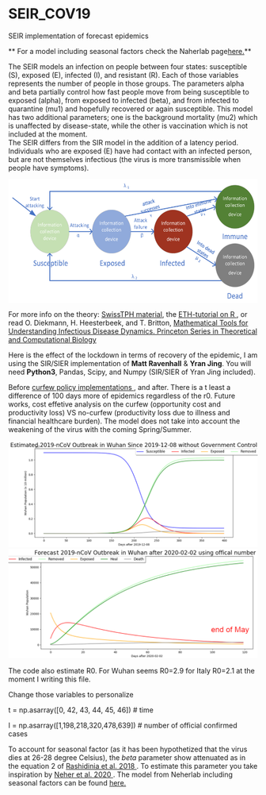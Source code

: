 # SEIR_COV19
SEIR implementation of forecast epidemics

<div class="text-red">
** For a model including seasonal factors check the Naherlab page<a href="https://github.com/neherlab/CoV_seasonality" >here.</a>**
  </div>

The SEIR models an infection on people between four states: susceptible (S), exposed (E), infected (I), and resistant (R). Each of those variables represents the number of people in those groups.  The parameters alpha and beta partially control how fast people move from being susceptible to exposed (alpha), from exposed to infected (beta), and from infected to quarantine (mu1) and hopefully recovered or again susceptible. This model has two additional parameters; one is the background mortality (mu2) which is unaffected by disease-state, while the other is vaccination which is not included at the moment.  
The SEIR differs from the SIR model in the addition of a latency period. Individuals who are exposed (E) have had contact with an infected person, but are not themselves infectious (the virus is more transmissible when people have symptoms).
 
<p align="center">
<img  align="center" src="https://github.com/alecrimi/SEIR_COV19/blob/master/information.png" height="250">
</p>
For more info on the theory: <a href="http://indico.ictp.it/event/7960/session/3/contribution/19/material/slides/0.pdf" target="_blank">SwissTPH material</a>,   the  <a href="https://ethz.ch/content/dam/ethz/special-interest/usys/ibz/theoreticalbiology/education/learningmaterials/701-1424-00L/sir.pdf" target="_blank">  ETH-tutorial on R </a>, or read O. Diekmann, H. Heesterbeek, and T. Britton, <a href="https://www.jstor.org/stable/j.cttq9530" target="_blank"> Mathematical Tools for Understanding Infectious Disease Dynamics. Princeton Series in Theoretical and Computational Biology </a>
 
Here is the effect of the lockdown in terms of recovery of the epidemic, I am using the SIR/SIER implementation of **Matt Ravenhall** & **Yran Jing**. You will need **Python3**, Pandas, Scipy, and Numpy (SIR/SIER of Yran Jing included). 

Before <a href="https://en.wikipedia.org/wiki/2020_Hubei_lockdowns"> curfew policy implementations </a>, and after. There is a t least a difference of 100 days more of epidemics regardless of the r0. 
Future works, cost effetive analysis on the curfew (opportunity cost and productivity loss) VS no-curfew (productivity loss due to illness and financial healthcare burden). The model does not take into account the weakening of the virus with the coming Spring/Summer.

![alt text](https://github.com/alecrimi/SEIR_COV19/blob/master/before.png) 
![alt text](https://github.com/alecrimi/SEIR_COV19/blob/master/after.png) 
 
The code also estimate R0. For Wuhan seems R0=2.9 for Italy R0=2.1 at the moment I writing this file. 

Change those variables to personalize

t = np.asarray([0, 42, 43, 44, 45, 46])  # time

I = np.asarray([1,198,218,320,478,639]) # number of official confirmed cases

To account for seasonal factor (as it has been hypothetized that the virus dies at 26-28 degree Celsius), the *beta* parameter show attenuated as in the equation 2 of <a href="https://www.hindawi.com/journals/complexity/2018/7191487/" target="_blank"> Rashidinia et al. 2018 </a>. To estimate this parameter you take inspiration by 
<a href="https://www.medrxiv.org/content/10.1101/2020.02.13.20022806v2" target="_blank"> Neher et al. 2020 </a>. 
The model from Neherlab including seasonal factors can be found <a href="https://github.com/neherlab/CoV_seasonality" >here.</a>   
